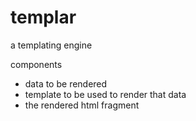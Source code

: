 # templar
a templating engine

components
- data to be rendered
- template to be used to render that data
- the rendered html fragment
